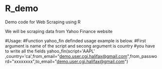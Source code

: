 # R_demo
Demo code for Web Scraping using R

We will be scraping data from Yahoo Finance website

#Usage:
#Function yahoo_fin definded usage example is below. 
#First argument is name of the script and secong argument is country 
#you have to write all the fields
yahoo_fin(script='AAPL' ,country='ca',from_email="demo.user.cgi.halifax@gmail.com",from_password="xxxxxxxx",to_email="demo.user.cgi.halifax@gmail.com")

